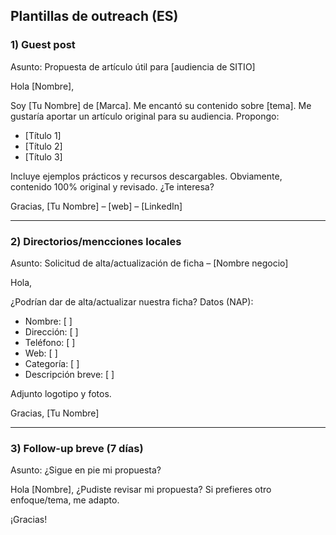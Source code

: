## Plantillas de outreach (ES)

### 1) Guest post
Asunto: Propuesta de artículo útil para [audiencia de SITIO]

Hola [Nombre],

Soy [Tu Nombre] de [Marca]. Me encantó su contenido sobre [tema]. Me gustaría aportar un artículo original para su audiencia. Propongo:
- [Título 1]
- [Título 2]
- [Título 3]

Incluye ejemplos prácticos y recursos descargables. Obviamente, contenido 100% original y revisado. ¿Te interesa?

Gracias,
[Tu Nombre] – [web] – [LinkedIn]

---

### 2) Directorios/mencciones locales
Asunto: Solicitud de alta/actualización de ficha – [Nombre negocio]

Hola,

¿Podrían dar de alta/actualizar nuestra ficha? Datos (NAP):
- Nombre: [ ]
- Dirección: [ ]
- Teléfono: [ ]
- Web: [ ]
- Categoría: [ ]
- Descripción breve: [ ]

Adjunto logotipo y fotos.

Gracias,
[Tu Nombre]

---

### 3) Follow-up breve (7 días)
Asunto: ¿Sigue en pie mi propuesta?

Hola [Nombre],
¿Pudiste revisar mi propuesta? Si prefieres otro enfoque/tema, me adapto.

¡Gracias!